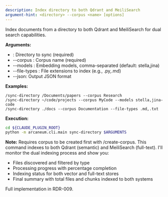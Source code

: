 ```yaml
---
description: Index directory to both Qdrant and MeiliSearch
argument-hint: <directory> --corpus <name> [options]
---
```


Index documents from a directory to both Qdrant and MeiliSearch for dual search capabilities.

**Arguments:**
- <directory>: Directory to sync (required)
- --corpus <name>: Corpus name (required)
- --models <models>: Embedding models, comma-separated (default: stella,jina)
- --file-types <types>: File extensions to index (e.g., .py,.md)
- --json: Output JSON format

**Examples:**
```
/sync-directory /Documents/papers --corpus Research
/sync-directory ~/code/projects --corpus MyCode --models stella,jina-code
/sync-directory ./docs --corpus Documentation --file-types .md,.txt
```

**Execution:**
```bash
cd ${CLAUDE_PLUGIN_ROOT}
python -m arcaneum.cli.main sync-directory $ARGUMENTS
```

**Note:** Requires corpus to be created first with /create-corpus.
This command indexes to both Qdrant (semantic) and MeiliSearch (full-text).
I'll monitor the dual indexing process and show you:
- Files discovered and filtered by type
- Processing progress with percentage completion
- Indexing status for both vector and full-text stores
- Final summary with total files and chunks indexed to both systems

Full implementation in RDR-009.
